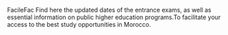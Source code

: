 FacileFac
Find here the updated dates of the entrance exams, as well as essential information on public higher education programs.To facilitate your access to the best study opportunities in Morocco.
